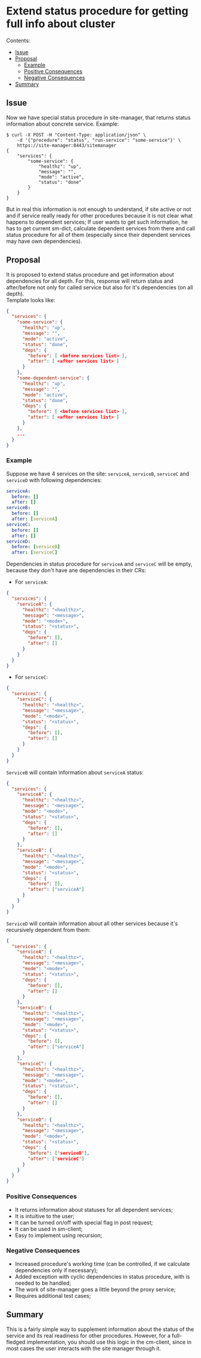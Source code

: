 # Extend status procedure for getting full info about cluster

Contents:
* [Issue](#issue)
* [Proposal](#proposal)
  * [Example](#example)
  * [Positive Consequences](#positive-consequences)
  * [Negative Consequences](#negative-consequences)
* [Summary](#summary)

## Issue

Now we have special status procedure in site-manager, that returns status information about concrete service. 
Example:
```commandline
$ curl -X POST -H "Content-Type: application/json" \
    -d '{"procedure": "status", "run-service": "some-service"}' \
    https://site-manager:8443/sitemanager
{
    "services": {
        "some-service": {
            "healthz": "up",
            "message": "",
            "mode": "active",
            "status": "done"
        }
    }
}
```

But in real this information is not enough to understand, if site active or not and if service really ready for 
other procedures because it is not clear what happens to dependent services;
If user wants to get such information, he has to get current sm-dict, calculate dependent services from there and 
call status procedure for all of them (especially since their dependent services may have own dependencies).

## Proposal

It is proposed to extend status procedure and get information about dependencies for all depth.
For this, response will return status and after/before not only for called service but also for it's dependencies (on all depth).   
Template looks like:
```json
{
  "services": {
    "some-service": {
      "healthz": "up",
      "message": "",
      "mode": "active",
      "status": "done",
      "deps": {
        "before": [ <before services list> ],
        "after": [ <after services list> ]
      }
    }, 
    "some-dependent-service": {
      "healthz": "up",
      "message": "",
      "mode": "active",
      "status": "done",
      "deps": {
        "before": [ <before services list> ],
        "after": [ <after services list> ]
      }
    },
    ...
  }
}
```

### Example

Suppose we have 4 services on the site: `serviceA`, `serviceB`, `serviceC` and `serviceD` with following dependencies:
```yaml
serviceA:
  before: []
  after: []
serviceB: 
  before: []
  after: [serviceA]
serviceC:
  before: []
  after: []
serviceD:
  before: [serviceB]
  after: [serviceC]
```
Dependencies in status procedure for `serviceA` and `serviceC` will be empty, because they don't have ane dependencies in their CRs:
* For `serviceA`:
```json
{
  "services": {
    "serviceA": {
      "healthz": "<healthz>",
      "message": "<message>",
      "mode": "<mode>",
      "status": "<status>",
      "deps": {
        "before": [],
        "after": []
      }
    }
  }
}
```
* For `serviceC`:
```json
{
  "services": {
    "serviceC": {
      "healthz": "<healthz>",
      "message": "<message>",
      "mode": "<mode>",
      "status": "<status>",
      "deps": {
        "before": [],
        "after": []
      }
    }
  }
}
```
`ServiceB` will contain information about `serviceA` status:
```json
{
  "services": {
    "serviceA": {
      "healthz": "<healthz>",
      "message": "<message>",
      "mode": "<mode>",
      "status": "<status>",
      "deps": {
        "before": [],
        "after": []
      }
    },
    "serviceB": {
      "healthz": "<healthz>",
      "message": "<message>",
      "mode": "<mode>",
      "status": "<status>",
      "deps": {
        "before": [],
        "after": ["serviceA"]
      }
    }
  }
}
```

`ServiceD` will contain information about all other services because it's recursively dependent from them:
```json
{
  "services": {
    "serviceA": {
      "healthz": "<healthz>",
      "message": "<message>",
      "mode": "<mode>",
      "status": "<status>",
      "deps": {
        "before": [],
        "after": []
      }
    },
    "serviceB": {
      "healthz": "<healthz>",
      "message": "<message>",
      "mode": "<mode>",
      "status": "<status>",
      "deps": {
        "before": [],
        "after": ["serviceA"]
      }
    },
    "serviceC": {
      "healthz": "<healthz>",
      "message": "<message>",
      "mode": "<mode>",
      "status": "<status>",
      "deps": {
        "before": [],
        "after": []
      }
    },
    "serviceD": {
      "healthz": "<healthz>",
      "message": "<message>",
      "mode": "<mode>",
      "status": "<status>",
      "deps": {
        "before": ['serviceB'],
        "after": ['serviceC']
      }
    }
  }
}
```

### Positive Consequences
* It returns information about statuses for all dependent services;
* It is intuitive to the user;
* It can be turned on/off with special flag in post request;
* It can be used in sm-client;
* Easy to implement using recursion;

### Negative Consequences
* Increased procedure's working time (can be controlled, if we calculate dependencies only if necessary);
* Added exception with cyclic dependencies in status procedure, with is needed to be handled;
* The work of site-manager goes a little beyond the proxy service;
* Requires additional test cases;

## Summary

This is a fairly simple way to supplement information about the status of the service and its real readiness for other procedures.
However, for a full-fledged implementation, you should use this logic in the cm-client, since in most cases the user interacts with the site manager through it.

